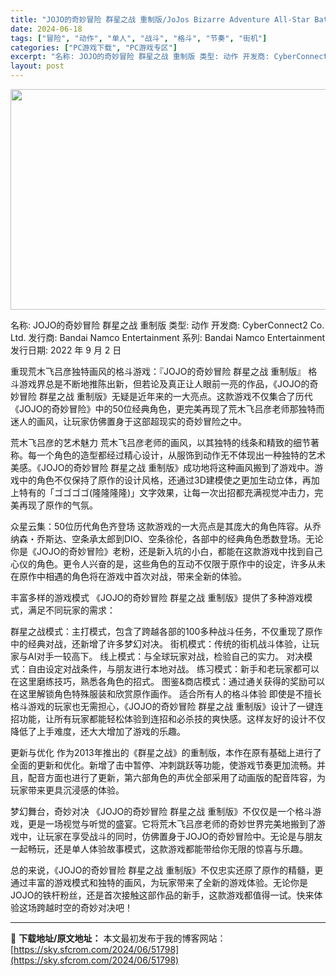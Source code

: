 ```yaml
---
title: "JOJO的奇妙冒险 群星之战 重制版/JoJos Bizarre Adventure All-Star Battle R v2.3.3 PC中文5G"
date: 2024-06-18
tags: ["冒险", "动作", "单人", "战斗", "格斗", "节奏", "街机"]
categories: ["PC游戏下载", "PC游戏专区"]
excerpt: "名称: JOJO的奇妙冒险 群星之战 重制版 类型: 动作 开发商: CyberConnect2 Co. Ltd. 发行商: Bandai Namco Entertainment 系列: Bandai Namco Entertainment 发行日期: 2022 年 9 月 2 日 重现荒木飞吕彦独&hellip;"
layout: post
---
```


<img class="aligncenter size-full wp-image-51799" src="https://sky.sfcrom.com/wp-content/uploads/2024/06/2024061801205360.webp" alt="" width="615" height="353" />

名称: JOJO的奇妙冒险 群星之战 重制版
类型: 动作
开发商: CyberConnect2 Co. Ltd.
发行商: Bandai Namco Entertainment
系列: Bandai Namco Entertainment
发行日期: 2022 年 9 月 2 日

重现荒木飞吕彦独特画风的格斗游戏：『JOJO的奇妙冒险 群星之战 重制版』
格斗游戏界总是不断地推陈出新，但若论及真正让人眼前一亮的作品，《JOJO的奇妙冒险 群星之战 重制版》无疑是近年来的一大亮点。这款游戏不仅集合了历代《JOJO的奇妙冒险》中的50位经典角色，更完美再现了荒木飞吕彦老师那独特而迷人的画风，让玩家仿佛置身于这部超现实的奇妙冒险之中。

荒木飞吕彦的艺术魅力
荒木飞吕彦老师的画风，以其独特的线条和精致的细节著称。每一个角色的造型都经过精心设计，从服饰到动作无不体现出一种独特的艺术美感。《JOJO的奇妙冒险 群星之战 重制版》成功地将这种画风搬到了游戏中。游戏中的角色不仅保持了原作的设计风格，还通过3D建模使之更加生动立体，再加上特有的「ゴゴゴゴ(隆隆隆隆)」文字效果，让每一次出招都充满视觉冲击力，完美再现了原作的气氛。

众星云集：50位历代角色齐登场
这款游戏的一大亮点是其庞大的角色阵容。从乔纳森・乔斯达、空条承太郎到DIO、空条徐伦，各部中的经典角色悉数登场。无论你是《JOJO的奇妙冒险》老粉，还是新入坑的小白，都能在这款游戏中找到自己心仪的角色。更令人兴奋的是，这些角色的互动不仅限于原作中的设定，许多从未在原作中相遇的角色将在游戏中首次对战，带来全新的体验。

丰富多样的游戏模式
《JOJO的奇妙冒险 群星之战 重制版》提供了多种游戏模式，满足不同玩家的需求：

群星之战模式：主打模式，包含了跨越各部的100多种战斗任务，不仅重现了原作中的经典对战，还新增了许多梦幻对决。
街机模式：传统的街机战斗体验，让玩家与AI对手一较高下。
线上模式：与全球玩家对战，检验自己的实力。
对决模式：自由设定对战条件，与朋友进行本地对战。
练习模式：新手和老玩家都可以在这里磨练技巧，熟悉各角色的招式。
图鉴&amp;商店模式：通过通关获得的奖励可以在这里解锁角色特殊服装和欣赏原作画作。
适合所有人的格斗体验
即使是不擅长格斗游戏的玩家也无需担心，《JOJO的奇妙冒险 群星之战 重制版》设计了一键连招功能，让所有玩家都能轻松体验到连招和必杀技的爽快感。这样友好的设计不仅降低了上手难度，还大大增加了游戏的乐趣。

更新与优化
作为2013年推出的《群星之战》的重制版，本作在原有基础上进行了全面的更新和优化。新增了击中暂停、冲刺跳跃等功能，使游戏节奏更加流畅。并且，配音方面也进行了更新，第六部角色的声优全部采用了动画版的配音阵容，为玩家带来更具沉浸感的体验。

梦幻舞台，奇妙对决
《JOJO的奇妙冒险 群星之战 重制版》不仅仅是一个格斗游戏，更是一场视觉与听觉的盛宴。它将荒木飞吕彦老师的奇妙世界完美地搬到了游戏中，让玩家在享受战斗的同时，仿佛置身于JOJO的奇妙冒险中。无论是与朋友一起畅玩，还是单人体验故事模式，这款游戏都能带给你无限的惊喜与乐趣。

总的来说，《JOJO的奇妙冒险 群星之战 重制版》不仅忠实还原了原作的精髓，更通过丰富的游戏模式和独特的画风，为玩家带来了全新的游戏体验。无论你是JOJO的铁杆粉丝，还是首次接触这部作品的新手，这款游戏都值得一试。快来体验这场跨越时空的奇妙对决吧！

---
📖 **下载地址/原文地址：** 本文最初发布于我的博客网站：[https://sky.sfcrom.com/2024/06/51798](https://sky.sfcrom.com/2024/06/51798)
